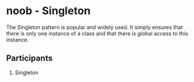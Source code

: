 # noob - Singleton
The Singleton pattern  is popular and widely used. It simply ensures that there is only one instance of a class and that there is global access to this instance.

## Participants
1) Singleton